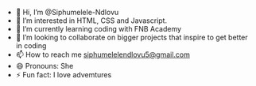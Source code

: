 - 👋 Hi, I’m @Siphumelele-Ndlovu
- 👀 I’m interested in HTML, CSS and Javascript.
- 🌱 I’m currently learning coding with FNB Academy
- 💞️ I’m looking to collaborate on bigger projects that inspire to get better in coding
- 📫 How to reach me siphumelelendlovu5@gmail.com
- 😄 Pronouns: She 
- ⚡ Fun fact: I love advemtures

<!---
Siphumelele-Ndlovu/Siphumelele-Ndlovu is a ✨ special ✨ repository because its `README.md` (this file) appears on your GitHub profile.
You can click the Preview link to take a look at your changes.
--->
